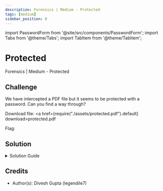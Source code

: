 ```yaml
---
description: Forensics | Medium - Protected
tags: [medium]
sidebar_position: 0
---
```


import PasswordForm from '@site/src/components/PasswordForm';
import Tabs from '@theme/Tabs';
import TabItem from '@theme/TabItem';

# Protected
Forensics | Medium - Protected
## Challenge
We have intercepted a PDF file but it seems to be protected with a password. Can you find a way through?

Download file: <a href={require("./assets/protected.pdf").default} download>protected.pdf</a>

Flag: <PasswordForm hash="efca4e4f572283feda8600aefc9a7660d57e50662160eaa92fecedc8db4e3499465cbd4c0fa3305132677b6403ef833c582255d1dc9a50f17236cc12778b4954" algorithm="sha512" />

## Solution
<details>
  <summary>Solution Guide</summary>
  
  This challenge requires basic understanding of password cracking & Hashcat's dictionary attack so please do [**RockYou**](https://thehackpack.org/practice/PasswordCracking/Easy/rockyou) before doing this challenge.
  
  Encrypted PDF files also have a password hash. We can extract it with a tool like John The Ripper (JTR) or an online tool. We will use an online tool: https://hashes.com/en/johntheripper/pdf2john. This online tool uses JTR behind the scenes. Upload the pdf file and you will get the password hash.

  Our next step is to figure out the password from the hash. We will be using **Kali Linux** to demonstrate. The method will be almost identical to the password cracking easy challenge RockYou. However, in that challenge, the hash type was `MD5` but clearly this hash looks nothing like `MD5`. So, let's ask hashcat what type it thinks the hash is. First, place your extracted hash in a text file like `hash.txt`. Then run this command:
  ```bash
  hashcat hash.txt
  ```
  After running this, Hashcat will output the hash type (aka mode).

  <details>
    <summary>Reveal hash mode</summary>

    `10500` | PDF 1.4 - 1.6 (Acrobat 5 - 8) | Document

  </details>

  Our next step is to do a dictionary attack. We will use `rockyou.txt` once again as it's the most commonly used one. Recall that hashcat's dictionary attack command is:
  ```bash
  hashcat -a <attack-mode> -m <hash-mode> hash.txt [other_options_like_dictionary]
  ```
  I encourage you to craft the command yourself.

  <details>
    <summary>Reveal Command</summary>
    
      ```bash
      hashcat -a 0 -m 10500 hash.txt /usr/share/wordlists/rockyou.txt.gz
      ```
  </details>

  This may take a few minutes but after a short while, we should see our hash cracked and the password revealed. Now, simply open the PDF file and type the password and you should now see the flag!
</details>

## Credits
- Author(s): Divesh Gupta (legendile7)